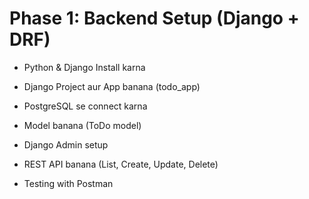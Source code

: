 # Phase 1: Backend Setup (Django + DRF)

- Python & Django Install karna

- Django Project aur App banana (todo_app)

- PostgreSQL se connect karna

- Model banana (ToDo model)

- Django Admin setup

- REST API banana (List, Create, Update, Delete)

- Testing with Postman
